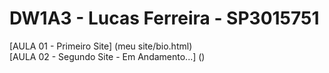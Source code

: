 # DW1A3 - Lucas Ferreira - SP3015751
[AULA 01 - Primeiro Site] (meu site/bio.html) <br>
[AULA 02 - Segundo Site - Em Andamento...] ()

